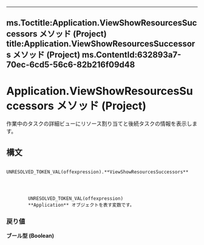 

---
ms.Toctitle:Application.ViewShowResourcesSuccessors メソッド (Project)
title:Application.ViewShowResourcesSuccessors メソッド (Project)
ms.ContentId:632893a7-70ec-6cd5-56c6-82b216f09d48
---
# Application.ViewShowResourcesSuccessors メソッド (Project)




作業中のタスクの詳細ビューにリソース割り当てと後続タスクの情報を表示します。

## 構文

            UNRESOLVED_TOKEN_VAL(offexpression).**ViewShowResourcesSuccessors**




            UNRESOLVED_TOKEN_VAL(offexpression)
            **Application** オブジェクトを表す変数です。

### 戻り値
**ブール型 (Boolean)**







